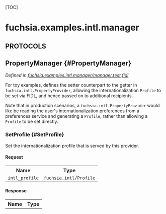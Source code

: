 [TOC]

# fuchsia.examples.intl.manager


## **PROTOCOLS**

## PropertyManager {#PropertyManager}
*Defined in [fuchsia.examples.intl.manager/manager.test.fidl](https://fuchsia.googlesource.com/fuchsia/+/master/garnet/examples/intl/manager/fidl/manager.test.fidl#17)*

<p>For toy examples, defines the setter counterpart to the getter in
<code>fuchsia.intl.PropertyProvider</code>, allowing the internationalization <code>Profile</code> to be set via FIDL,
and hence passed on to additional recipients.</p>
<p>Note that in production scenarios, a <code>fuchsia.intl.PropertyProvider</code> would like be reading the
user's internationalization preferences from a preferences service and generating a <code>Profile</code>,
rather than allowing a <code>Profile</code> to be set directly.</p>

### SetProfile {#SetProfile}

<p>Set the internationalization profile that is served by this provider.</p>

#### Request
<table>
    <tr><th>Name</th><th>Type</th></tr>
    <tr>
            <td><code>intl_profile</code></td>
            <td>
                <code><a class='link' href='../fuchsia.intl/'>fuchsia.intl</a>/<a class='link' href='../fuchsia.intl/#Profile'>Profile</a></code>
            </td>
        </tr></table>


#### Response
<table>
    <tr><th>Name</th><th>Type</th></tr>
    </table>















